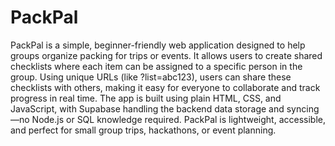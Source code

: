 # PackPal
PackPal is a simple, beginner-friendly web application designed to help groups organize packing for trips or events. It allows users to create shared checklists where each item can be assigned to a specific person in the group. Using unique URLs (like ?list=abc123), users can share these checklists with others, making it easy for everyone to collaborate and track progress in real time. The app is built using plain HTML, CSS, and JavaScript, with Supabase handling the backend data storage and syncing—no Node.js or SQL knowledge required. PackPal is lightweight, accessible, and perfect for small group trips, hackathons, or event planning.
